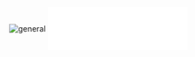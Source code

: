 <p align=center>
<img align="center" src="/isocalendar.svg" alt="general" width="50%">
<img align="center" src="/languages.svg" alt="general" width="50%">
</p>
